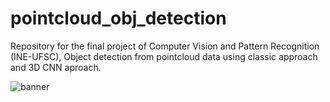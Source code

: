 # pointcloud_obj_detection
Repository for the final project of Computer Vision and Pattern Recognition (INE-UFSC), Object detection from pointcloud data using classic approach and 3D CNN aproach.

![banner](https://github.com/danilogsch/pointcloud_obj_detection/banner.png)

